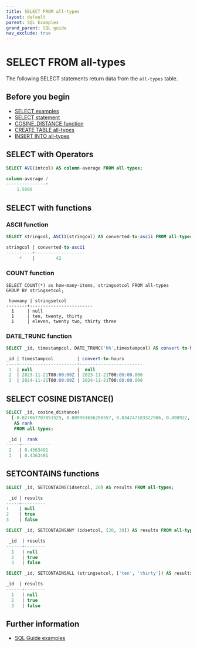 ```yaml
---
title: SELECT FROM all-types
layout: default
parent: SQL Examples
grand_parent: SQL guide
nav_exclude: true
---
```

# SELECT FROM all-types

The following SELECT statements return data from the `all-types` table.

## Before you begin
* [SELECT examples](/docs/sql-guide/examples/sql-eg-home/#select-examples)
* [SELECT statement](/docs/sql-guide/statements/statement-select)
* [COSINE_DISTANCE function](/docs/sql-guide/functions/function-cosine-distance)
* [CREATE TABLE all-types](/docs/sql-guide/examples/sql-eg-table/sql-eg-table-create-all-types)
* [INSERT INTO all-types](/docs/sql-guide/examples/sql-eg-insert/sql-eg-insert-all-types)

## SELECT with Operators

```sql
SELECT AVG(intcol) AS column-average FROM all-types;

column-average /
---------------+
    1.5000
```

## SELECT with functions

### ASCII function

```sql
SELECT stringcol, ASCII(stringcol) AS converted-to-ascii FROM all-types WHERE _id=1;

stringcol | converted-to-ascii
----------+-------------------
     *    |        42
```

### COUNT function
```
SELECT COUNT(*) as how-many-items, stringsetcol FROM all-types
GROUP BY stringsetcol;

 howmany | stringsetcol
--------+------------------------
  1     | null
  1     | ten, twenty, thirty
  1     | eleven, twenty two, thirty three
```

### DATE_TRUNC function

```sql
SELECT _id, timestampcol, DATE_TRUNC('hh',timestampcol) AS convert-to-hours FROM all-types;

_id | timestampcol         | convert-to-hours
----+----------------------+------------------------
 1  | null                 |  null
 2  | 2023-11-21T00:00:00Z | 2023-11-21T00:00:00.000
 3  | 2024-11-21T00:00:00Z | 2024-11-21T00:00:00.000
```

## SELECT COSINE DISTANCE()

```sql
SELECT _id, cosine_distance(
  [-0.027067707851529, 0.009963636286557, 0.034747183322906, 0.490922, 0.0000002], vectorcol)
   AS rank
   FROM all-types;

 _id |  rank
-----+-----------
 2   | 0.4363491
 3   | 0.4363491
```

## SETCONTAINS functions

```sql
SELECT _id, SETCONTAINS(idsetcol, 20) AS results FROM all-types;

 _id | results
-----+---------
1    | null
2    | true
3    | false

SELECT _id, SETCONTAINSANY (idsetcol, [20, 30]) AS results FROM all-types;

 _id  | results
------+--------
  1   | null
  2   | true
  3   | false

SELECT _id, SETCONTAINSALL (stringsetcol, ['ten', 'thirty']) AS results FROM all-types;

_id  | results
------+--------
  1   | null
  2   | true
  3   | false
```

## Further information

* [SQL Guide examples](/docs/sql-guide/examples/sql-eg-home)
